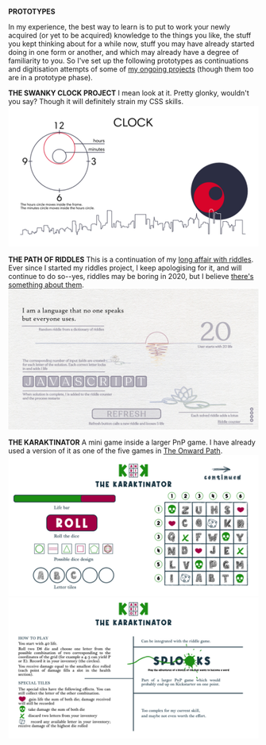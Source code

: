 **PROTOTYPES**

In my experience, the best way to learn is to put to work your newly acquired (or yet to be acquired) knowledge to the things you like, the stuff you kept thinking about for a while now, stuff you may have already started doing in one form or another, and which may already have a degree of familiarity to you. 
So I've set up the following prototypes as continuations and digitisation attempts of some of [my ongoing projects](https://www.artifices.xyz/) (though them too are in a prototype phase).

**THE SWANKY CLOCK PROJECT**
I mean look at it. Pretty glonky, wouldn't you say? Though it will definitely strain my CSS skills.
![clock project](./assets/Projects_1.jpg) 

**THE PATH OF RIDDLES**
This is a continuation of my [long affair with riddles](https://www.artifices.xyz/the-curious-story). Ever since I started my riddles project, I keep apologising for it, and will continue to do so--yes, riddles may be boring in 2020, but I believe [there's something about them](https://www.artifices.xyz/a/an-artificer-s-history-of-riddles). 
![clock project](./assets/Projects_2.jpg) 

**THE KARAKTINATOR**
A mini game inside a larger PnP game. I have already used a version of it as one of the five games in [The Onward Path](https://www.artifices.xyz/onward-path).
![The Karaktinator page 1](./assets/Projects_3.jpg)
![The Karaktinator page 2](./assets/Projects_4.jpg)  